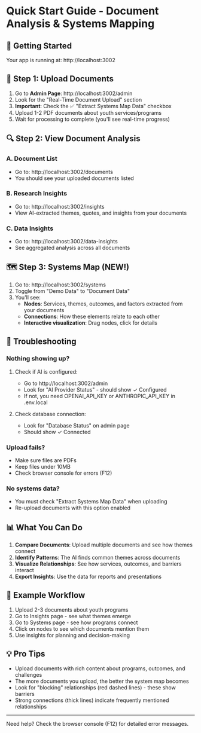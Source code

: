 # Quick Start Guide - Document Analysis & Systems Mapping

## 🚀 Getting Started

Your app is running at: http://localhost:3002

## 📄 Step 1: Upload Documents

1. Go to **Admin Page**: http://localhost:3002/admin
2. Look for the "Real-Time Document Upload" section
3. **Important**: Check the ✅ "Extract Systems Map Data" checkbox
4. Upload 1-2 PDF documents about youth services/programs
5. Wait for processing to complete (you'll see real-time progress)

## 🔍 Step 2: View Document Analysis

### A. Document List
- Go to: http://localhost:3002/documents
- You should see your uploaded documents listed

### B. Research Insights
- Go to: http://localhost:3002/insights
- View AI-extracted themes, quotes, and insights from your documents

### C. Data Insights
- Go to: http://localhost:3002/data-insights
- See aggregated analysis across all documents

## 🗺️ Step 3: Systems Map (NEW!)

1. Go to: http://localhost:3002/systems
2. Toggle from "Demo Data" to "Document Data"
3. You'll see:
   - **Nodes**: Services, themes, outcomes, and factors extracted from your documents
   - **Connections**: How these elements relate to each other
   - **Interactive visualization**: Drag nodes, click for details

## 🔧 Troubleshooting

### Nothing showing up?
1. Check if AI is configured:
   - Go to http://localhost:3002/admin
   - Look for "AI Provider Status" - should show ✓ Configured
   - If not, you need OPENAI_API_KEY or ANTHROPIC_API_KEY in .env.local

2. Check database connection:
   - Look for "Database Status" on admin page
   - Should show ✓ Connected

### Upload fails?
- Make sure files are PDFs
- Keep files under 10MB
- Check browser console for errors (F12)

### No systems data?
- You must check "Extract Systems Map Data" when uploading
- Re-upload documents with this option enabled

## 📊 What You Can Do

1. **Compare Documents**: Upload multiple documents and see how themes connect
2. **Identify Patterns**: The AI finds common themes across documents
3. **Visualize Relationships**: See how services, outcomes, and barriers interact
4. **Export Insights**: Use the data for reports and presentations

## 🎯 Example Workflow

1. Upload 2-3 documents about youth programs
2. Go to Insights page - see what themes emerge
3. Go to Systems page - see how programs connect
4. Click on nodes to see which documents mention them
5. Use insights for planning and decision-making

## 💡 Pro Tips

- Upload documents with rich content about programs, outcomes, and challenges
- The more documents you upload, the better the system map becomes
- Look for "blocking" relationships (red dashed lines) - these show barriers
- Strong connections (thick lines) indicate frequently mentioned relationships

---

Need help? Check the browser console (F12) for detailed error messages.
